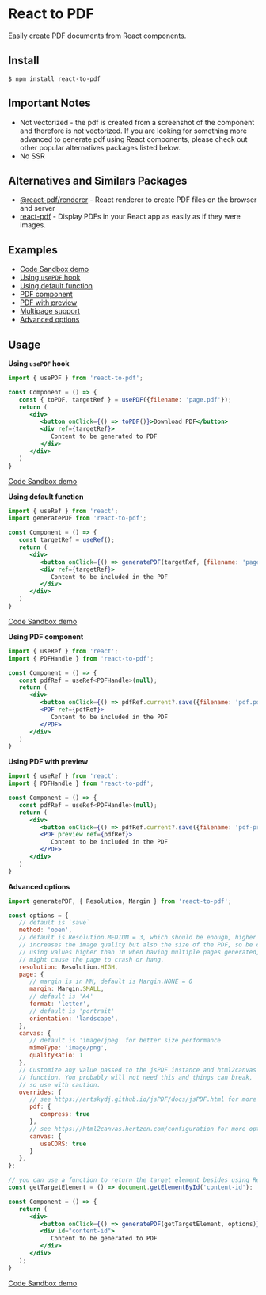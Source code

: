 # React to PDF

Easily create PDF documents from React components.

## Install


```
$ npm install react-to-pdf
```

## Important Notes

- Not vectorized - the pdf is created from a screenshot of the component and therefore is not vectorized. If you are looking for something more advanced to generate pdf using React components, please check out other popular alternatives packages listed below.
- No SSR

## Alternatives and Similars Packages

- [@react-pdf/renderer](https://www.npmjs.com/package/@react-pdf/renderer) - React renderer to create PDF files on the browser and server
- [react-pdf](https://www.npmjs.com/package/react-pdf) - Display PDFs in your React app as easily as if they were images.


## Examples

- [Code Sandbox demo](https://codesandbox.io/s/ancient-violet-sznj9q?file=/src/App.tsx)
- [Using `usePDF` hook](https://github.com/ivmarcos/react-to-pdf/blob/main/examples/ExampleUsePDF.tsx) 
- [Using default function](https://github.com/ivmarcos/react-to-pdf/blob/main/examples/ExampleFunction.tsx) 
- [PDF component](https://github.com/ivmarcos/react-to-pdf/blob/main/examples/ExamplePDF.tsx) 
- [PDF with preview](https://github.com/ivmarcos/react-to-pdf/blob/main/examples/ExamplePDFPreview.tsx) 
- [Multipage support](https://github.com/ivmarcos/react-to-pdf/blob/main/examples/ExampleMultipage.tsx) 
- [Advanced options](https://github.com/ivmarcos/react-to-pdf/blob/main/examples/ExampleAdvanced.tsx) 

## Usage

**Using `usePDF` hook**

```jsx
import { usePDF } from 'react-to-pdf';

const Component = () => {
   const { toPDF, targetRef } = usePDF({filename: 'page.pdf'});
   return (
      <div>
         <button onClick={() => toPDF()}>Download PDF</button>
         <div ref={targetRef}>
            Content to be generated to PDF
         </div>
      </div>
   )
}
```
[Code Sandbox demo](https://codesandbox.io/s/ancient-violet-sznj9q?file=/src/App.tsx)


**Using default function**

```jsx
import { useRef } from 'react';
import generatePDF from 'react-to-pdf';

const Component = () => {
   const targetRef = useRef();
   return (
      <div>
         <button onClick={() => generatePDF(targetRef, {filename: 'page.pdf'})}>Download PDF</button>
         <div ref={targetRef}>
            Content to be included in the PDF
         </div>
      </div>
   )
}
```
[Code Sandbox demo](https://codesandbox.io/s/condescending-danilo-5yj655?file=/src/App.tsx:0-644)

**Using PDF component**

```jsx
import { useRef } from 'react';
import { PDFHandle } from 'react-to-pdf';

const Component = () => {
   const pdfRef = useRef<PDFHandle>(null);
   return (
      <div>
         <button onClick={() => pdfRef.current?.save({filename: 'pdf.pdf'})}>Download PDF</button>
         <PDF ref={pdfRef}>
            Content to be included in the PDF
         </PDF>
      </div>
   )
}
```

**Using PDF with preview**

```jsx
import { useRef } from 'react';
import { PDFHandle } from 'react-to-pdf';

const Component = () => {
   const pdfRef = useRef<PDFHandle>(null);
   return (
      <div>
         <button onClick={() => pdfRef.current?.save({filename: 'pdf-preview.pdf'})}>Download PDF</button>
         <PDF preview ref={pdfRef}>
            Content to be included in the PDF
         </PDF>
      </div>
   )
}
```


**Advanced options**

```jsx
import generatePDF, { Resolution, Margin } from 'react-to-pdf';

const options = {
   // default is `save`
   method: 'open',
   // default is Resolution.MEDIUM = 3, which should be enough, higher values
   // increases the image quality but also the size of the PDF, so be careful
   // using values higher than 10 when having multiple pages generated, it
   // might cause the page to crash or hang.
   resolution: Resolution.HIGH,
   page: {
      // margin is in MM, default is Margin.NONE = 0
      margin: Margin.SMALL,
      // default is 'A4'
      format: 'letter',
      // default is 'portrait'
      orientation: 'landscape',
   },
   canvas: {
      // default is 'image/jpeg' for better size performance
      mimeType: 'image/png',
      qualityRatio: 1
   },
   // Customize any value passed to the jsPDF instance and html2canvas
   // function. You probably will not need this and things can break, 
   // so use with caution.
   overrides: {
      // see https://artskydj.github.io/jsPDF/docs/jsPDF.html for more options
      pdf: {
         compress: true
      },
      // see https://html2canvas.hertzen.com/configuration for more options
      canvas: {
         useCORS: true
      }
   },
};

// you can use a function to return the target element besides using React refs
const getTargetElement = () => document.getElementById('content-id');

const Component = () => {
   return (
      <div>
         <button onClick={() => generatePDF(getTargetElement, options)}>Generate PDF</button>
         <div id="content-id">
            Content to be generated to PDF
         </div>
      </div>
   );
}
```
[Code Sandbox demo](https://codesandbox.io/s/billowing-fog-lq4xj6?file=/src/App.tsx)